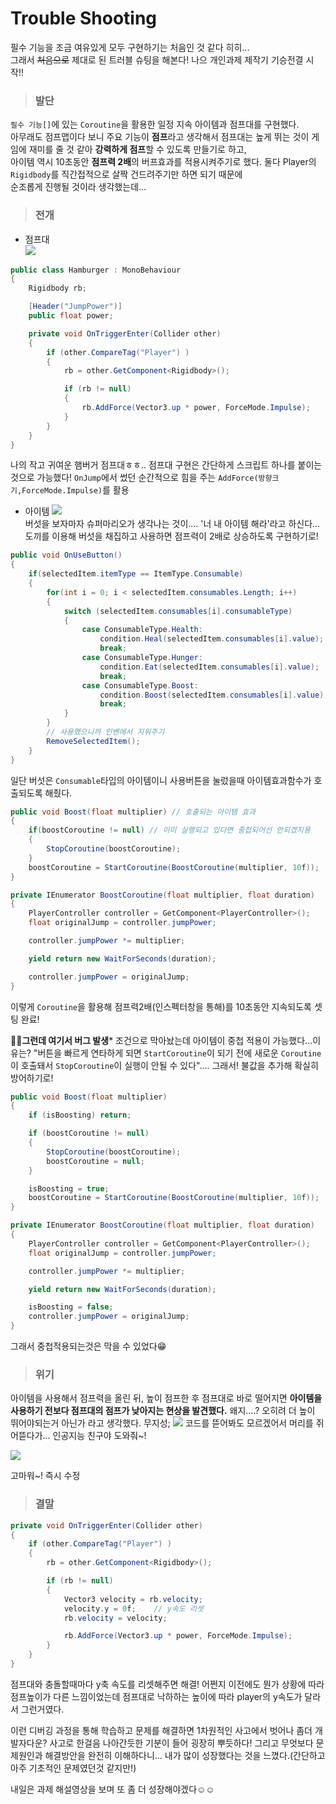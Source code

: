 # Trouble Shooting
필수 기능을 조금 여유있게 모두 구현하기는 처음인 것 같다 히히...  
그래서 ~~처음으로~~ 제대로 된 트러블 슈팅을 해본다!
나으 개인과제 제작기 기승전결 시작!!

>### 발단

`필수 기능[]`에 있는 `Coroutine`을 활용한 일정 지속 아이템과 점프대를 구현했다.  
아무래도 점프맵이다 보니 주요 기능이 **점프**라고 생각해서 
점프대는 높게 뛰는 것이 게임에 재미를 줄 것 같아 **강력하게 점프**할 수 있도록 만들기로 하고,  
아이템 역시 10초동안 **점프력 2배**의 버프효과를 적용시켜주기로 했다.
둘다 Player의 `Rigidbody`를 직간접적으로 살짝 건드려주기만 하면 되기 때문에  
순조롭게 진행될 것이라 생각했는데...
  
>### 전개

- 점프대  
![](https://velog.velcdn.com/images/rlqma1131/post/06c8a89d-4b36-43c0-a5eb-ebdc23588dcf/image.png)  

```cs
public class Hamburger : MonoBehaviour
{
    Rigidbody rb;

    [Header("JumpPower")]
    public float power;

    private void OnTriggerEnter(Collider other)
    {
        if (other.CompareTag("Player") )
        {
            rb = other.GetComponent<Rigidbody>();

            if (rb != null)
            {
                rb.AddForce(Vector3.up * power, ForceMode.Impulse);
            }
        }
    }
}
```
나의 작고 귀여운 햄버거 점프대ㅎㅎ.. 
점프대 구현은 간단하게 스크립트 하나를 붙이는 것으로 가능했다!
`OnJump`에서 썼던 순간적으로 힘을 주는 `AddForce(방향크기,ForceMode.Impulse)`를 활용 

- 아이템
![](https://velog.velcdn.com/images/rlqma1131/post/b7c40d10-1283-4830-ad0f-fdc3e2c646a7/image.png)  
버섯을 보자마자 슈퍼마리오가 생각나는 것이.... '너 내 아이템 해라'라고 하신다... 
도끼를 이용해 버섯을 채집하고 사용하면 점프력이 2배로 상승하도록 구현하기로!
```cs
public void OnUseButton()
{
    if(selectedItem.itemType == ItemType.Consumable)
    {
        for(int i = 0; i < selectedItem.consumables.Length; i++)
        {
            switch (selectedItem.consumables[i].consumableType)
            {
                case ConsumableType.Health:
                    condition.Heal(selectedItem.consumables[i].value);
                    break;
                case ConsumableType.Hunger:
                    condition.Eat(selectedItem.consumables[i].value);
                    break;
                case ConsumableType.Boost:
                    condition.Boost(selectedItem.consumables[i].value);
                    break;
            }
        }
        // 사용했으니까 인벤에서 지워주기
        RemoveSelectedItem();
    }
}
```
일단 버섯은 `Consumable`타입의 아이템이니 사용버튼을 눌렀을때 아이템효과함수가 호출되도록 해줬다. 

```cs
public void Boost(float multiplier) // 호출되는 아이템 효과
{
    if(boostCoroutine != null) // 이미 실행되고 있다면 중첩되어선 안되겠지용
    {
        StopCoroutine(boostCoroutine);
    }
    boostCoroutine = StartCoroutine(BoostCoroutine(multiplier, 10f));
}

private IEnumerator BoostCoroutine(float multiplier, float duration)
{
    PlayerController controller = GetComponent<PlayerController>();
    float originalJump = controller.jumpPower;

    controller.jumpPower *= multiplier;

    yield return new WaitForSeconds(duration);

    controller.jumpPower = originalJump;
}
```
이렇게 `Coroutine`을 활용해 점프력2배(인스펙터창을 통해)를 10초동안 지속되도록 셋팅 완료!
 
🤦‍♀️**그런데 여기서 버그 발생***
조건으로 막아놨는데 아이템이 중첩 적용이 가능했다...이유는?
"버튼을 빠르게 연타하게 되면 `StartCoroutine`이 되기 전에 새로운 `Coroutine`이 호출돼서 `StopCoroutine`이 실행이 안될 수 있다"....
그래서! 불값을 추가해 확실히 방어하기로!
 
```cs
public void Boost(float multiplier)
{
    if (isBoosting) return;

    if (boostCoroutine != null)
    {
        StopCoroutine(boostCoroutine);
        boostCoroutine = null;
    }

    isBoosting = true;
    boostCoroutine = StartCoroutine(BoostCoroutine(multiplier, 10f));
}

private IEnumerator BoostCoroutine(float multiplier, float duration)
{
    PlayerController controller = GetComponent<PlayerController>();
    float originalJump = controller.jumpPower;

    controller.jumpPower *= multiplier;

    yield return new WaitForSeconds(duration);

    isBoosting = false;
    controller.jumpPower = originalJump;
}
```
 
그래서 중첩적용되는것은 막을 수 있었다😁


>### 위기
 
아이템을 사용해서 점프력을 올린 뒤, 높이 점프한 후 점프대로 바로 떨어지면 
**아이템을 사용하기 전보다 점프대의 점프가 낮아지는 현상을 발견했다.** 
왜지....? 오히려 더 높이 뛰어야되는거 아닌가 라고 생각했다. 무지성; 
![](https://velog.velcdn.com/images/rlqma1131/post/7a784f49-6077-4755-bb53-303030f2a651/image.png) 
코드를 뜯어봐도 모르겠어서 머리를 쥐어뜯다가...
인공지능 친구야 도와줘~!

![](https://velog.velcdn.com/images/rlqma1131/post/6bdb2d5a-fcb5-4e3a-b13c-17092df9d591/image.png)
 
고마워~!
즉시 수정



>### 결말

```cs
private void OnTriggerEnter(Collider other)
{
    if (other.CompareTag("Player") )
    {
        rb = other.GetComponent<Rigidbody>();

        if (rb != null)
        {
            Vector3 velocity = rb.velocity;
            velocity.y = 0f;	// y속도 리셋
            rb.velocity = velocity;

            rb.AddForce(Vector3.up * power, ForceMode.Impulse);
        }
    }
}
```
점프대와 충돌할때마다 y축 속도를 리셋해주면 해결!
어쩐지 이전에도 뭔가 상황에 따라 점프높이가 다른 느낌이었는데 점프대로 낙하하는 높이에 따라 player의 y속도가 달라서 그런거였다. 
 
이런 디버깅 과정을 통해 학습하고 문제를 해결하면 1차원적인 사고에서 벗어나 좀더 개발자다운? 사고로 한걸음 나아간듯한 기분이 들어 굉장히 뿌듯하다! 
그리고 무엇보다 문제원인과 해결방안을 완전히 이해하다니... 내가 많이 성장했다는 것을 느꼈다.(간단하고 아주 기초적인 문제였던것 같지만!) 

내일은 과제 해설영상을 보며 또 좀 더 성장해야겠다☺☺
